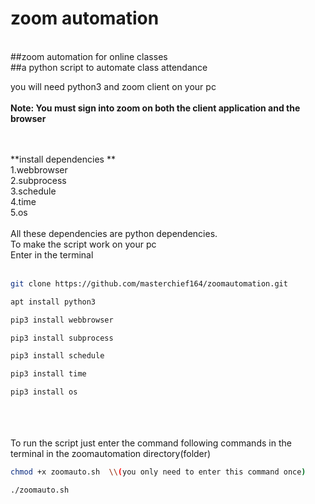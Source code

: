 
# zoom automation


<br>
##zoom automation for online classes
<br>
##a python script to automate class attendance
<br>

you will need python3 and zoom client on your pc
<br>
<br>
<b>Note: You must sign into zoom on both the client application and the browser </b>
<br>
<br>
<br>


**install dependencies **
<br>
1.webbrowser
<br>
2.subprocess
<br>
3.schedule
<br>
4.time
<br>
5.os
<br>
<br>
All these dependencies are python dependencies.
<br>
To make the script work on your pc
<br>
Enter in the terminal 
<br>
<br>
```bash
git clone https://github.com/masterchief164/zoomautomation.git
```

```bash
apt install python3
```
```bash
pip3 install webbrowser
```
```bash
pip3 install subprocess
```
```bash
pip3 install schedule
```
```bash
pip3 install time
```
```bash
pip3 install os
```
<br>
<br>
<br>
To run the script just enter the command following commands in the terminal in the zoomautomation directory(folder)

```bash
chmod +x zoomauto.sh  \\(you only need to enter this command once)
```
```bash
./zoomauto.sh
```
